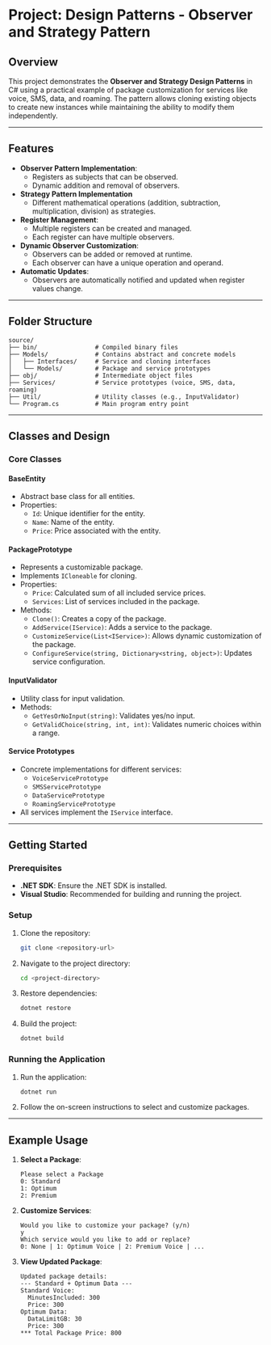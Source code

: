 # Project: Design Patterns - Observer and Strategy Pattern

## Overview
This project demonstrates the **Observer and Strategy Design Patterns** in C# using a practical example of package customization for services like voice, SMS, data, and roaming. The pattern allows cloning existing objects to create new instances while maintaining the ability to modify them independently.

---

## Features
- **Observer Pattern Implementation**:
  - Registers as subjects that can be observed.
  - Dynamic addition and removal of observers.
- **Strategy Pattern Implementation**
  - Different mathematical operations (addition, subtraction, multiplication, division) as strategies.
- **Register Management**:
  - Multiple registers can be created and managed.
  - Each register can have multiple observers.
- **Dynamic Observer Customization**:
  - Observers can be added or removed at runtime.
  - Each observer can have a unique operation and operand.
- **Automatic Updates**:
  - Observers are automatically notified and updated when register values change.

---

## Folder Structure

```
source/
├── bin/                # Compiled binary files
├── Models/             # Contains abstract and concrete models
│   ├── Interfaces/     # Service and cloning interfaces
│   └── Models/         # Package and service prototypes
├── obj/                # Intermediate object files
├── Services/           # Service prototypes (voice, SMS, data, roaming)
├── Util/               # Utility classes (e.g., InputValidator)
└── Program.cs          # Main program entry point
```

---

## Classes and Design

### Core Classes

#### **BaseEntity**
- Abstract base class for all entities.
- Properties:
  - `Id`: Unique identifier for the entity.
  - `Name`: Name of the entity.
  - `Price`: Price associated with the entity.

#### **PackagePrototype**
- Represents a customizable package.
- Implements `ICloneable` for cloning.
- Properties:
  - `Price`: Calculated sum of all included service prices.
  - `Services`: List of services included in the package.
- Methods:
  - `Clone()`: Creates a copy of the package.
  - `AddService(IService)`: Adds a service to the package.
  - `CustomizeService(List<IService>)`: Allows dynamic customization of the package.
  - `ConfigureService(string, Dictionary<string, object>)`: Updates service configuration.

#### **InputValidator**
- Utility class for input validation.
- Methods:
  - `GetYesOrNoInput(string)`: Validates yes/no input.
  - `GetValidChoice(string, int, int)`: Validates numeric choices within a range.

#### **Service Prototypes**
- Concrete implementations for different services:
  - `VoiceServicePrototype`
  - `SMSServicePrototype`
  - `DataServicePrototype`
  - `RoamingServicePrototype`
- All services implement the `IService` interface.

---

## Getting Started

### Prerequisites
- **.NET SDK**: Ensure the .NET SDK is installed.
- **Visual Studio**: Recommended for building and running the project.

### Setup
1. Clone the repository:
   ```bash
   git clone <repository-url>
   ```
2. Navigate to the project directory:
   ```bash
   cd <project-directory>
   ```
3. Restore dependencies:
   ```bash
   dotnet restore
   ```
4. Build the project:
   ```bash
   dotnet build
   ```

### Running the Application
1. Run the application:
   ```bash
   dotnet run
   ```
2. Follow the on-screen instructions to select and customize packages.

---

## Example Usage

1. **Select a Package**:
   ```
   Please select a Package
   0: Standard
   1: Optimum
   2: Premium
   ```

2. **Customize Services**:
   ```
   Would you like to customize your package? (y/n)
   y
   Which service would you like to add or replace?
   0: None | 1: Optimum Voice | 2: Premium Voice | ...
   ```

3. **View Updated Package**:
   ```
   Updated package details:
   --- Standard + Optimum Data ---
   Standard Voice:
     MinutesIncluded: 300
     Price: 300
   Optimum Data:
     DataLimitGB: 30
     Price: 300
   *** Total Package Price: 800
   ```


